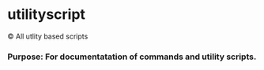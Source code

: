 # utilityscript
:copyright: All utlity based scripts

### Purpose: For documentatation of commands and utility scripts.


